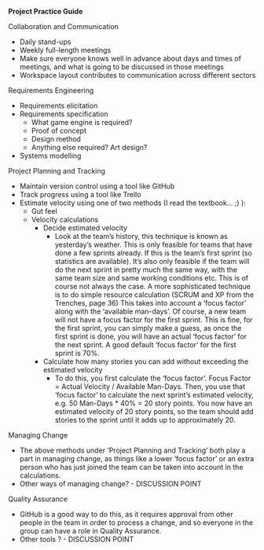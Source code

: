**Project Practice Guide**

Collaboration and Communication
* Daily stand-ups
* Weekly full-length meetings
* Make sure everyone knows well in advance about days and times of meetings, and what is going to be discussed in those meetings
* Workspace layout contributes to communication across different sectors


Requirements Engineering
* Requirements elicitation
* Requirements specification
   * What game engine is required?
   * Proof of concept
   * Design method
   * Anything else required? Art design?
* Systems modelling



Project Planning and Tracking
* Maintain version control using a tool like GitHub
* Track progress using a tool like Trello
* Estimate velocity using one of two methods (I read the textbook… ;) ):
    * Gut feel
    * Velocity calculations
      * Decide estimated velocity
        * Look at the team’s history, this technique is known as yesterday’s weather. This is only feasible for teams that have done a few sprints already. If this is the team’s first sprint (so statistics are available). It’s also only feasible if the team will do the next sprint in pretty much the same way, with the same team size and same working conditions etc. This is of course not always the case.
          A more sophisticated technique is to do simple resource calculation (SCRUM and XP from the Trenches, page 36)
          This takes into account a ‘focus factor’ along with the ‘available man-days’. Of course, a new team will not have a focus factor for the first sprint. This is fine, for the first sprint, you can simply make a guess, as once the first sprint is done, you will have an actual ‘focus factor’ for the next sprint. A good default ‘focus factor’ for the first sprint is 70%.
      * Calculate how many stories you can add without exceeding the estimated velocity
        * To do this, you first calculate the ‘focus factor’. Focus Factor = Actual Velocity / Available Man-Days.
          Then, you use that ‘focus factor’ to calculate the next sprint’s estimated velocity, e.g. 50 Man-Days * 40% = 20 story points.
          You now have an estimated velocity of 20 story points, so the team should add stories to the sprint until it adds up to approximately 20.

Managing Change
* The above methods under ‘Project Planning and Tracking’ both play a part in managing change, as things like a lower ‘focus factor’ or an extra person who has just joined the team can be taken into account in the calculations.
* Other ways of managing change? - DISCUSSION POINT

Quality Assurance
* GitHub is a good way to do this, as it requires approval from other people in the team in order to process a change, and so everyone in the group can have a role in Quality Assurance.
* Other tools ? - DISCUSSION POINT
